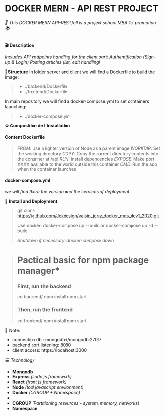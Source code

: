 # DOCKER MERN - API REST PROJECT

###### _:school: This DOCKER MERN API-RESTfull is a project school MBA 1st promotion :books:_

**🎬 Description**

_Includes API endpoints handling for the client part:_
_Authentification (Sign-up & Login)_
_Posting articles (list, edit handling)_

**🧱Structure**
In folder server and client we will find a Dockerfile to build the image:

> - ./backend/Dockerfile
> - ./frontend/Dockerfile

In main repository we will find a docker-compose.yml to set containers launching:

> - ./docker-compose.yml

**⚙️ Composition de l'installation**

#### Content Dockerfile

> _FROM_: Use a lighter version of Node as a parent image
> _WORKDIR_: Set the working directory
> _COPY_: Copy the current directory contents into the container at /api
> _RUN_: install dependencies
> _EXPOSE_: Make port XXXX available to the world outside this container
> _CMD_: Run the app when the container launches

#### docker-compose.yml

_we will find there the version and the services of deployment_

**:rocket: Install and Deployment**

> git clone https://github.com/Jekdesign/valsin_jerry_docker_mds_dev1_2020.git
>
> Use docker: docker-compose up --build or docker-compose up -d --build
>
> _Shutdown if necessary: docker-compose down_

> # Pactical basic for npm package manager\*
>
> ### First, run the backend
>
> cd backend/
> npm install
> npm start
>
> ### Then, run the frontend
>
> cd frontend/
> npm install
> npm start

:memo: Note:

- connection db : mongodb://mongodb:27017
- backend port listening: 8080
- client access: https://localhost:3000

_💻 Technology_

- **Mongodb**
- **Express** _(node.js framework)_
- **React** _(front js framework)_
- **Node** _(tool javascript environment)_
- **Docker** _(CGROUP + Namespace)_
-
- **CGROUP** _(Partitioning resources - system, memory, networks)_
- **Namespace**
